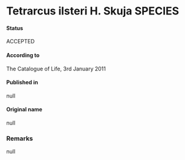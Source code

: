 # Tetrarcus ilsteri H. Skuja SPECIES

#### Status
ACCEPTED

#### According to
The Catalogue of Life, 3rd January 2011

#### Published in
null

#### Original name
null

### Remarks
null